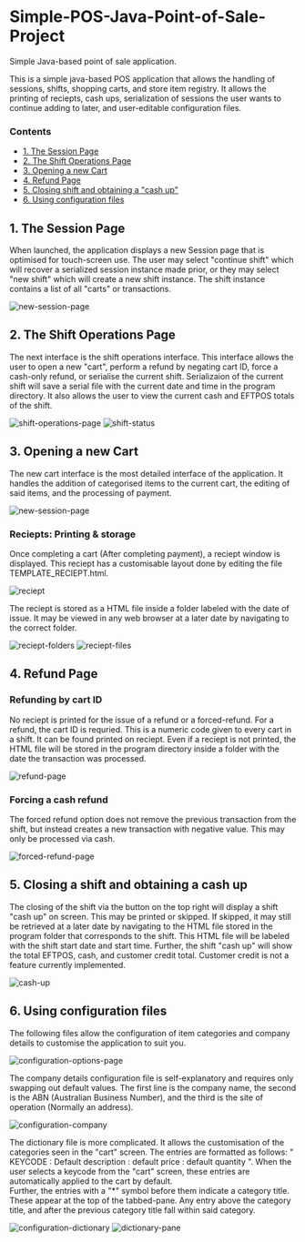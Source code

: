 # Simple-POS-Java-Point-of-Sale-Project
Simple Java-based point of sale application. 

This is a simple java-based POS application that allows the handling of sessions, shifts, shopping carts, and store item registry.  It allows the printing of reciepts, cash ups, serialization of sessions the user wants to continue adding to later, and user-editable configuration files.

### Contents 
- [1. The Session Page](#1-the-session-page)
- [2. The Shift Operations Page](#2-the-shift-operations-page)
- [3. Opening a new Cart](#3-opening-a-new-cart)
- [4. Refund Page](#4-refund-page)
- [5. Closing shift and obtaining a "cash up"](#5-closing-a-shift-and-obtaining-a-cash-up)
- [6. Using configuration files](#6-using-configuration-files)

## 1. The Session Page 

When launched, the application displays a new Session page that is optimised for touch-screen use.  The user may select "continue shift" which will recover a serialized session instance made prior, or they may select "new shift" which will create a new shift instance.  The shift instance contains a list of all "carts" or transactions.

![new-session-page](https://i.ibb.co/0hWmYTw/Session-Start-Page.jpg)

## 2. The Shift Operations Page 

The next interface is the shift operations interface.  This interface allows the user to open a new "cart", perform a refund by negating cart ID, force a cash-only refund, or serialise the current shift. Serializaion of the current shift will save a serial file with the current date and time in the program directory.  It also allows the user to view the current cash and EFTPOS totals of the shift. 

![shift-operations-page](https://i.ibb.co/5xSMVQD/Shift-Operations-Page.jpg)
![shift-status](https://i.ibb.co/JqNfdcM/shift-status.jpg)

## 3. Opening a new Cart 

The new cart interface is the most detailed interface of the application.  It handles the addition of categorised items to the current cart, the editing of said items, and the processing of payment.  

![new-session-page](https://i.ibb.co/0t0CZS6/CartPage.jpg)

### Reciepts: Printing & storage 

Once completing a cart (After completing payment), a reciept window is displayed.  This reciept has a customisable layout done by editing the file TEMPLATE_RECIEPT.html. 

![reciept](https://i.ibb.co/cTXR4HS/reciept.jpg)

The reciept is stored as a HTML file inside a folder labeled with the date of issue. It may be viewed in any web browser at a later date by navigating to the correct folder.  

![reciept-folders](https://i.ibb.co/M24HGhc/folders.jpg)
![reciept-files](https://i.ibb.co/THzD2sT/Reciept-Storage.jpg)

## 4. Refund Page 

### Refunding by cart ID 

No reciept is printed for the issue of a refund or a forced-refund.  For a refund, the cart ID is requried.  This is a numeric code given to every cart in a shift.  It can be found printed on reciept.  Even if a reciept is not printed, the HTML file will be stored in the program directory inside a folder with the date the transaction was processed.  

![refund-page](https://i.ibb.co/tLvFqCK/refund.jpg)

### Forcing a cash refund 

The forced refund option does not remove the previous transaction from the shift, but instead creates a new transaction with negative value.  This may only be processed via cash. 

![forced-refund-page](https://i.ibb.co/Qps5gfz/force-Refund-Page.jpg)

## 5. Closing a shift and obtaining a cash up

The closing of the shift via the button on the top right will display a shift "cash up" on screen.  This may be printed or skipped.  If skipped, it may still be retrieved at a later date by navigating to the HTML file stored in the program folder that corresponds to the shift.  This HTML file will be labeled with the shift start date and start time.  Further, the shift "cash up" will show the total EFTPOS, cash, and customer credit total.  Customer credit is not a feature currently implemented. 

![cash-up](https://i.ibb.co/VSVmZ3W/cash-up.jpg)

## 6. Using configuration files 

The following files allow the configuration of item categories and company details to customise the application to suit you.  

![configuration-options-page](https://i.ibb.co/ZLXzvZ5/Configuration-Options.jpg)

The company details configuration file is self-explanatory and requires only swapping out default values. The first line is the company name, the second is the ABN (Australian Business Number), and the third is the site of operation (Normally an address).

![configuration-company](https://i.ibb.co/cwZ2JGN/company-details.jpg)

The dictionary file is more complicated. It allows the customisation of the categories seen in the "cart" screen.  The entries are formatted as follows:
" KEYCODE : Default description : default price : default quantity ".  When the user selects a keycode from the "cart" screen, these entries are automatically applied to the cart by default.  
Further, the entries with a "\*" symbol before them indicate a category title.  These appear at the top of the tabbed-pane.  Any entry above the category title, and after the previous category title fall within said category. 

![configuration-dictionary](https://i.ibb.co/7Q6d7Yt/dictionary.jpg)
![dictionary-pane](https://i.ibb.co/JmQY2km/category-pane.jpg)
